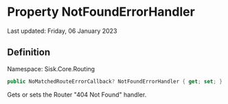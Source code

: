 # Property NotFoundErrorHandler
Last updated: Friday, 06 January 2023

## Definition
Namespace: Sisk.Core.Routing

```csharp
public NoMatchedRouteErrorCallback? NotFoundErrorHandler { get; set; }
```

Gets or sets the Router "404 Not Found" handler.

